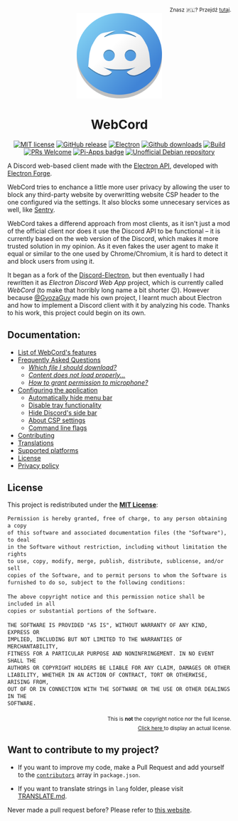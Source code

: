 <!--                 Now featuring: Notepad-friendly comments! <3                      -->
<div align='right'>
<sub>
  Znasz 🇵🇱? Przejdź <a href='pl/Readme.md'>tutaj</a>.
</sub> <br>
</div>
<div align='center'>
<a href='https://github.com/SpacingBat3/WebCord'> <img src='../sources/assets/icons/app.png' width='192px'> </a>
<h1>WebCord</h1>

<!--
                                 ______________________
                                /                      \ Art by SpacingBat3
                                |                      | (IT'S NOT STOLEN :P)
                                |                      |
                                |     /--\____/--\     |
                                |    /   _    _   \    |
                                |   /   (_)  (_)   \   |
                                |  |     ______     |  |
                                |   \___/      \___/   |
                                |                      |
                                |                 \    |
                                \__________________\   |
                                                    \  |
                                                      \|
                                                        
						     
————————————————————————————————————— W e b C o r d —————————————————————————————————————

		         MIT • Electron • Pull Request Welcome • Pi Apps • Debian Repository
-->

[![MIT license](https://img.shields.io/github/license/SpacingBat3/WebCord?label=License)](../LICENSE)
[![GitHub release](https://img.shields.io/github/release/SpacingBat3/electron-discord-webapp.svg?label=Release)](https://github.com/SpacingBat3/WebCord/tags)
[![Electron](https://img.shields.io/github/package-json/dependency-version/SpacingBat3/WebCord/dev/electron?color=%236CB2BF&label=Electron)](https://www.electronjs.org/)
[![Github downloads](https://img.shields.io/github/downloads/SpacingBat3/electron-discord-webapp/total.svg?label=Downloads&color=%236586B3)](https://github.com/SpacingBat3/releases)
[![Build](https://img.shields.io/github/workflow/status/SpacingBat3/WebCord/Run%20tests?label=Build&logo=github)](../../../actions/workflows/build.yml)
[![PRs Welcome](https://img.shields.io/badge/Pull%20requests-welcome-brightgreen.svg)](#want-to-contribute-to-my-project)
[![Pi-Apps badge](https://badgen.net/badge/Pi-Apps%3F/Yes!/c51a4a?icon=https://raw.githubusercontent.com/Botspot/pi-apps/master/icons/vector/logo.svg)](https://github.com/Botspot/pi-apps)
[![Unofficial Debian repository](https://img.shields.io/endpoint?url=https%3A%2F%2Frunkit.io%2Fspacingbat3%2Fwebcord-debian-badge%2Fbranches%2Fmaster)](https://itai-nelken.github.io/Webcord_debian-repo/)
</div>

<!-- ———————————————————————————————————————————————————————————————————————————————— -->

A Discord web-based client made with the [Electron API](https://github.com/electron/electron),
developed with [Electron Forge](https://github.com/electron-userland/electron-forge).

WebCord tries to enchance a little more user privacy by allowing the user to block any
third-party website by overwritting website CSP header to the one configured via the settings.
It also blocks some unnecesary services as well, like [Sentry](https://sentry.io).

WebCord takes a differend approach from most clients, as it isn't just a mod of the official
client nor does it use the Discord API to be functional – it is currently based on the web
version of the Discord, which makes it more trusted solution in my opinion. As it even fakes
the user agent to make it equal or similar to the one used by Chrome/Chromium, it is hard to
detect it and block users from using it.

It began as a fork of the [Discord-Electron](https://github.com/GyozaGuy/Discord-Electron),
but then eventually I had rewritten it as *Electron Discord Web App* project, which is
currently called *WebCord* (to make that horribly long name a bit shorter 😉). However
because [@GyozaGuy](https://github.com/GyozaGuy) made his own project, I learnt much about
Electron and how to implement a Discord client with it by analyzing his code. Thanks to his work,
this project could begin on its own.

## Documentation:
- [List of WebCord's features](Features.md)
- [Frequently Asked Questions](FAQ.md)
  - *[Which file I should download?](FAQ.md#1-which-file-i-should-download)*
  - *[Content does not load properly...](FAQ.md#2-imagevideocontent-does-not-load-properly-is-there-anything-i-can-do-about-it)*
  - *[How to grant permission to microphone?](FAQ.md#3-how-to-get-a-microphone-permission-for-webcord)*
- [Configuring the application](Settings.md)
  - [Automatically hide menu bar](Settings.md#auto-hide-menu-bar)
  - [Disable tray functionality](Settings.md#disable-tray)
  - [Hide Discord's side bar](Settings.md#hide-side-bar)
  - [About CSP settings](Settings.md#content-security-policy-settings)
  - [Command line flags](Settings.md#cli-flags)
- [Contributing](Contributing.md)
- [Translations](Translate.md)
- [Supported platforms](Support.md)
- [License](../LICENSE)
- [Privacy policy](Privacy.md)

## License
This project is redistributed under the **[MIT License](../LICENSE)**:

	Permission is hereby granted, free of charge, to any person obtaining a copy
	of this software and associated documentation files (the "Software"), to deal
	in the Software without restriction, including without limitation the rights
	to use, copy, modify, merge, publish, distribute, sublicense, and/or sell
	copies of the Software, and to permit persons to whom the Software is
	furnished to do so, subject to the following conditions:

	The above copyright notice and this permission notice shall be included in all
	copies or substantial portions of the Software.

	THE SOFTWARE IS PROVIDED "AS IS", WITHOUT WARRANTY OF ANY KIND, EXPRESS OR
	IMPLIED, INCLUDING BUT NOT LIMITED TO THE WARRANTIES OF MERCHANTABILITY,
	FITNESS FOR A PARTICULAR PURPOSE AND NONINFRINGEMENT. IN NO EVENT SHALL THE
	AUTHORS OR COPYRIGHT HOLDERS BE LIABLE FOR ANY CLAIM, DAMAGES OR OTHER
	LIABILITY, WHETHER IN AN ACTION OF CONTRACT, TORT OR OTHERWISE, ARISING FROM,
	OUT OF OR IN CONNECTION WITH THE SOFTWARE OR THE USE OR OTHER DEALINGS IN THE
	SOFTWARE.

<div align=right>

<sub> This is <strong> not </strong> the copyright notice nor the full license. </sub> <br>
<sub> <a href='../LICENSE'> Click here </a> to display an actual license. </sub>

</div>

## Want to contribute to my project?

- If you want to improve my code, make a Pull Request and add yourself to the 
  [`contributors`](https://docs.npmjs.com/cli/v7/configuring-npm/package-json#people-fields-author-contributors)
  array in `package.json`.

- If you want to translate strings in `lang` folder, please visit
  [TRANSLATE.md](Translate.md).

Never made a pull request before? Please refer to [this website](https://makeapullrequest.com/).
